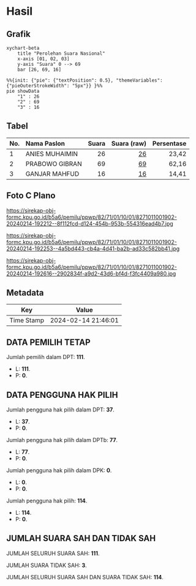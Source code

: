 # Hasil

## Grafik

```mermaid
xychart-beta
    title "Perolehan Suara Nasional"
    x-axis [01, 02, 03]
    y-axis "Suara" 0 --> 69
    bar [26, 69, 16]
```

```mermaid
%%{init: {"pie": {"textPosition": 0.5}, "themeVariables": {"pieOuterStrokeWidth": "5px"}} }%%
pie showData
    "1" : 26
    "2" : 69
    "3" : 16
```

## Tabel

| No. | Nama Paslon    | Suara | Suara (raw) | Persentase |
|:--- |:-------------- | -----:| -----------:| ----------:|
| 1   | ANIES MUHAIMIN | 26    | [26][p-1]   | 23,42      |
| 2   | PRABOWO GIBRAN | 69    | [69][p-2]   | 62,16      |
| 3   | GANJAR MAHFUD  | 16    | [16][p-3]   | 14,41      |


[p-1]: https://github.com/gigit-pemilu/pemilu-2024/blob/main/pilpres/hitung-suara/sub/82-maluku-utara/sub/71-kota-ternate/sub/01-pulau-ternate/sub/1001-jambula/sub/902-tps/sub/paslon-1.txt
[p-2]: https://github.com/gigit-pemilu/pemilu-2024/blob/main/pilpres/hitung-suara/sub/82-maluku-utara/sub/71-kota-ternate/sub/01-pulau-ternate/sub/1001-jambula/sub/902-tps/sub/paslon-2.txt
[p-3]: https://github.com/gigit-pemilu/pemilu-2024/blob/main/pilpres/hitung-suara/sub/82-maluku-utara/sub/71-kota-ternate/sub/01-pulau-ternate/sub/1001-jambula/sub/902-tps/sub/paslon-3.txt

## Foto C Plano

https://sirekap-obj-formc.kpu.go.id/b5a6/pemilu/ppwp/82/71/01/10/01/8271011001902-20240214-192212--8f112fcd-d124-454b-953b-554316ead4b7.jpg

https://sirekap-obj-formc.kpu.go.id/b5a6/pemilu/ppwp/82/71/01/10/01/8271011001902-20240214-192253--4a5bd443-cb4a-4d41-ba2b-ad33c582bb41.jpg

https://sirekap-obj-formc.kpu.go.id/b5a6/pemilu/ppwp/82/71/01/10/01/8271011001902-20240214-192616--2902834f-a9d2-43d6-bf4d-f3fc4409a980.jpg


## Metadata

| Key        | Value               |
| ---------- | ------------------- |
| Time Stamp | 2024-02-14 21:46:01 |


## DATA PEMILIH TETAP

Jumlah pemilih dalam DPT: **111**.
 * L: **111**.
 * P: **0**.

## DATA PENGGUNA HAK PILIH

Jumlah pengguna hak pilih dalam DPT: **37**.
 * L: **37**.
 * P: **0**.

Jumlah pengguna hak pilih dalam DPTb: **77**.
 * L: **77**.
 * P: **0**.

Jumlah pengguna hak pilih dalam DPK: **0**.
 * L: **0**.
 * P: **0**.

Jumlah pengguna hak pilih: **114**.
 * L: **114**.
 * P: **0**.

## JUMLAH SUARA SAH DAN TIDAK SAH

JUMLAH SELURUH SUARA SAH: **111**.

JUMLAH SUARA TIDAK SAH: **3**.

JUMLAH SELURUH SUARA SAH DAN SUARA TIDAK SAH: **114**.


